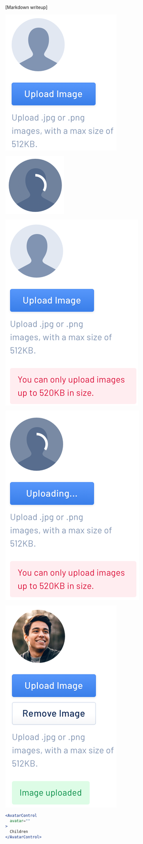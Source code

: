 [Markdown writeup]

<img src="public/images/components/AvatarControl/1.png" alt="AvatarControl 1" style="max-width: 100%;" /><br />

<img src="public/images/components/AvatarControl/2.png" alt="AvatarControl 2" style="max-width: 100%;" /><br />

<img src="public/images/components/AvatarControl/3.png" alt="AvatarControl 3" style="max-width: 100%;" /><br />

<img src="public/images/components/AvatarControl/4.png" alt="AvatarControl 4" style="max-width: 100%;" /><br />

<img src="public/images/components/AvatarControl/5.png" alt="AvatarControl 5" style="max-width: 100%;" /><br />

```jsx
<AvatarControl
  avatar=""
>
  Children
</AvatarControl>
```
